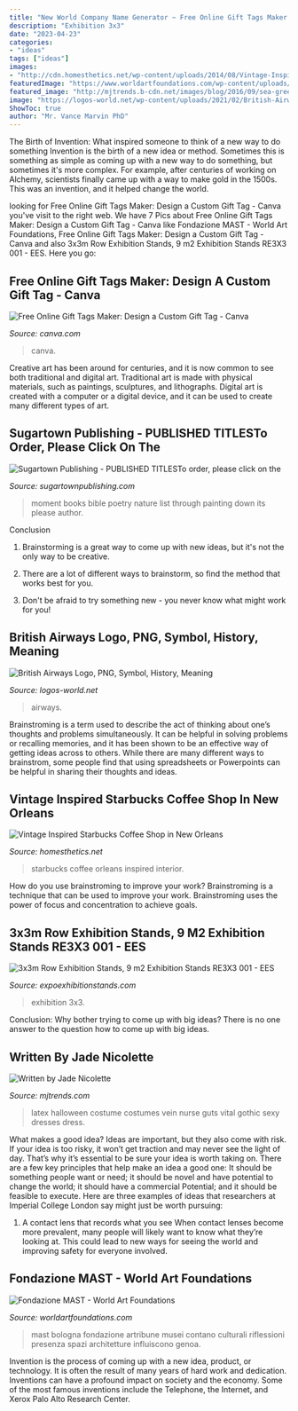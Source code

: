 ```yaml
---
title: "New World Company Name Generator ~ Free Online Gift Tags Maker: Design A Custom Gift Tag"
description: "Exhibition 3x3"
date: "2023-04-23"
categories:
- "ideas"
tags: ["ideas"]
images:
- "http://cdn.homesthetics.net/wp-content/uploads/2014/08/Vintage-Inspired-Starbucks-Coffee-Shop-in-New-Orleans-homesthetics-1.jpg"
featuredImage: "https://www.worldartfoundations.com/wp-content/uploads/2018/02/MAST.jpg"
featured_image: "http://mjtrends.b-cdn.net/images/blog/2016/09/sea-green-latex-for-nurse-halloween-costume.jpg"
image: "https://logos-world.net/wp-content/uploads/2021/02/British-Airways-Logo-1973-1984.png"
ShowToc: true
author: "Mr. Vance Marvin PhD"
---
```



The Birth of Invention: What inspired someone to think of a new way to do something
Invention is the birth of a new idea or method. Sometimes this is something as simple as coming up with a new way to do something, but sometimes it's more complex. For example, after centuries of working on Alchemy, scientists finally came up with a way to make gold in the 1500s. This was an invention, and it helped change the world.

	

		
looking for Free Online Gift Tags Maker: Design a Custom Gift Tag - Canva you've visit to the right web. We have 7 Pics about Free Online Gift Tags Maker: Design a Custom Gift Tag - Canva like Fondazione MAST - World Art Foundations, Free Online Gift Tags Maker: Design a Custom Gift Tag - Canva and also 3x3m Row Exhibition Stands, 9 m2 Exhibition Stands RE3X3 001 - EES. Here you go:
		
    
## Free Online Gift Tags Maker: Design A Custom Gift Tag - Canva

<img loading=lazy src="https://static-cse.canva.com/blob/651242/1600w-Zw3D9Rn_n_w.jpg" onerror="this.onerror=null;this.src='https://tse1.mm.bing.net/th?id=OIP.UanTEibbdOk0sSTCuup3CQHaEX&amp;pid=15.1';" alt="Free Online Gift Tags Maker: Design a Custom Gift Tag - Canva">

_Source: canva.com_

>canva. 

	

Creative art has been around for centuries, and it is now common to see both traditional and digital art. Traditional art is made with physical materials, such as paintings, sculptures, and lithographs. Digital art is created with a computer or a digital device, and it can be used to create many different types of art.

    
## Sugartown Publishing - PUBLISHED TITLESTo Order, Please Click On The

<img loading=lazy src="http://sugartownpublishing.com/yahoo_site_admin/assets/images/It_Lasts_a_Moment_Horse_Final_Cover.336114602_std.jpg" onerror="this.onerror=null;this.src='https://tse4.mm.bing.net/th?id=OIP.jJweOkIiFGn-a352LxDA6wAAAA&amp;pid=15.1';" alt="Sugartown Publishing - PUBLISHED TITLESTo order, please click on the">

_Source: sugartownpublishing.com_

>moment books bible poetry nature list through painting down its please author. 

	

Conclusion
1. Brainstorming is a great way to come up with new ideas, but it's not the only way to be creative.
2. There are a lot of different ways to brainstorm, so find the method that works best for you.

3. Don't be afraid to try something new - you never know what might work for you!

    
## British Airways Logo, PNG, Symbol, History, Meaning

<img loading=lazy src="https://logos-world.net/wp-content/uploads/2021/02/British-Airways-Logo-1973-1984.png" onerror="this.onerror=null;this.src='https://tse4.mm.bing.net/th?id=OIP.BU3aFBhX1PqD3W2l4guKQwHaEK&amp;pid=15.1';" alt="British Airways Logo, PNG, Symbol, History, Meaning">

_Source: logos-world.net_

>airways. 

	

Brainstroming is a term used to describe the act of thinking about one’s thoughts and problems simultaneously. It can be helpful in solving problems or recalling memories, and it has been shown to be an effective way of getting ideas across to others. While there are many different ways to brainstrom, some people find that using spreadsheets or Powerpoints can be helpful in sharing their thoughts and ideas.

    
## Vintage Inspired Starbucks Coffee Shop In New Orleans

<img loading=lazy src="http://cdn.homesthetics.net/wp-content/uploads/2014/08/Vintage-Inspired-Starbucks-Coffee-Shop-in-New-Orleans-homesthetics-1.jpg" onerror="this.onerror=null;this.src='https://tse4.mm.bing.net/th?id=OIP.orGp6kDBNK4FWMP_NlPv4AHaE7&amp;pid=15.1';" alt="Vintage Inspired Starbucks Coffee Shop in New Orleans">

_Source: homesthetics.net_

>starbucks coffee orleans inspired interior. 

	

How do you use brainstroming to improve your work?
Brainstroming is a technique that can be used to improve your work. Brainstroming uses the power of focus and concentration to achieve goals.

    
## 3x3m Row Exhibition Stands, 9 M2 Exhibition Stands RE3X3 001 - EES

<img loading=lazy src="https://www.expoexhibitionstands.com/wp-content/uploads/2016/12/GS04.jpg" onerror="this.onerror=null;this.src='https://tse1.mm.bing.net/th?id=OIP.5_8xy-VKTirCtfEwbBd2QQHaEK&amp;pid=15.1';" alt="3x3m Row Exhibition Stands, 9 m2 Exhibition Stands RE3X3 001 - EES">

_Source: expoexhibitionstands.com_

>exhibition 3x3. 

	

Conclusion: Why bother trying to come up with big ideas?
There is no one answer to the question how to come up with big ideas.

    
## Written By Jade Nicolette

<img loading=lazy src="http://mjtrends.b-cdn.net/images/blog/2016/09/sea-green-latex-for-nurse-halloween-costume.jpg" onerror="this.onerror=null;this.src='https://tse4.mm.bing.net/th?id=OIP.ffQQhiy9nfGiU3CXlXi_kQHaK5&amp;pid=15.1';" alt="Written by Jade Nicolette">

_Source: mjtrends.com_

>latex halloween costume costumes vein nurse guts vital gothic sexy dresses dress. 

	

What makes a good idea?
Ideas are important, but they also come with risk. If your idea is too risky, it won’t get traction and may never see the light of day. That’s why it’s essential to be sure your idea is worth taking on. There are a few key principles that help make an idea a good one: It should be something people want or need; it should be novel and have potential to change the world; it should have a commercial Potential; and it should be feasible to execute. Here are three examples of ideas that researchers at Imperial College London say might just be worth pursuing: 
1. A contact lens that records what you see When contact lenses become more prevalent, many people will likely want to know what they’re looking at. This could lead to new ways for seeing the world and improving safety for everyone involved.

    
## Fondazione MAST - World Art Foundations

<img loading=lazy src="https://www.worldartfoundations.com/wp-content/uploads/2018/02/MAST.jpg" onerror="this.onerror=null;this.src='https://tse4.mm.bing.net/th?id=OIP.dKM9b582u6iB30ay83eQpAHaFc&amp;pid=15.1';" alt="Fondazione MAST - World Art Foundations">

_Source: worldartfoundations.com_

>mast bologna fondazione artribune musei contano culturali riflessioni presenza spazi architetture influiscono genoa. 

	

Invention is the process of coming up with a new idea, product, or technology. It is often the result of many years of hard work and dedication. Inventions can have a profound impact on society and the economy. Some of the most famous inventions include the Telephone, the Internet, and Xerox Palo Alto Research Center.

